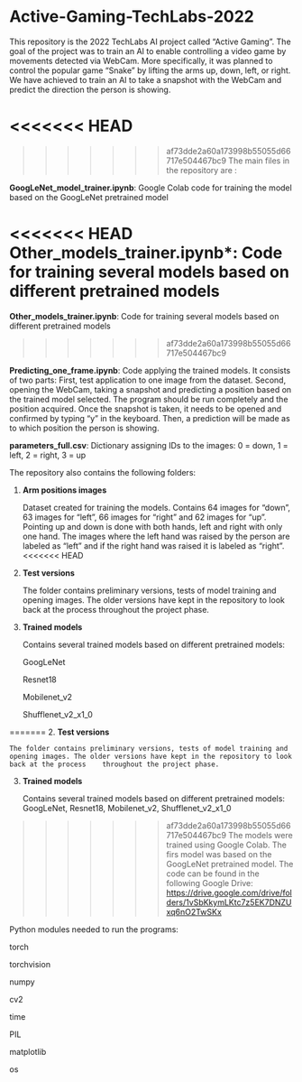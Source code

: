# Active-Gaming-TechLabs-2022

This repository is the 2022 TechLabs AI project called “Active Gaming”. The goal of the project was to train an AI to enable controlling a video game by movements detected via WebCam. More specifically, it was planned to control the popular game “Snake” by lifting the arms up, down, left, or right. We have achieved to train an AI to take a snapshot with the WebCam and predict the direction the person is showing. 

<<<<<<< HEAD
=======

>>>>>>> af73dde2a60a173998b55055d66717e504467bc9
The main files in the repository are :

**GoogLeNet_model_trainer.ipynb**: Google Colab code for training the model based on the GoogLeNet pretrained model

<<<<<<< HEAD
**Other_models_trainer.ipynb***: Code for training several models based on different pretrained models
=======
**Other_models_trainer.ipynb**: Code for training several models based on different pretrained models
>>>>>>> af73dde2a60a173998b55055d66717e504467bc9

**Predicting_one_frame.ipynb**: Code applying the trained models. It consists of two parts: First, test application to one image from the dataset. Second, opening the WebCam, taking a snapshot and predicting a position based on the trained model selected. The program should be run completely and the position acquired. Once the snapshot is taken, it needs to be opened and confirmed by typing “y” in the keyboard. Then, a prediction will be made as to which position the person is showing.

**parameters_full.csv**: Dictionary assigning IDs to the images: 0 = down, 1 = left, 2 = right, 3 = up 


The repository also contains the following folders:

1. **Arm positions images**

  	Dataset created for training the models. Contains 64 images for “down”, 63 images for “left”, 66 images for “right” and 62 images for “up”. Pointing up and down is done with both hands, left and right with only one hand. The images where the left hand was raised by the person are labeled as “left” and if the right hand was raised it is labeled as “right”.
<<<<<<< HEAD

2.	**Test versions**

    The folder contains preliminary versions, tests of model training and opening images. The older versions have kept in the repository to look back at the process    throughout the project phase.

3.	**Trained models**

    Contains several trained models based on different pretrained models:

      GoogLeNet

      Resnet18

      Mobilenet_v2

      Shufflenet_v2_x1_0



=======
2.	**Test versions**

    The folder contains preliminary versions, tests of model training and opening images. The older versions have kept in the repository to look back at the process    throughout the project phase.
3.	**Trained models**

    Contains several trained models based on different pretrained models:
      GoogLeNet,
      Resnet18,
      Mobilenet_v2,
      Shufflenet_v2_x1_0


>>>>>>> af73dde2a60a173998b55055d66717e504467bc9
The models were trained using Google Colab. The firs model was based on the GoogLeNet pretrained model. The code can be found in the following Google Drive:
https://drive.google.com/drive/folders/1vSbKkymLKtc7z5EK7DNZUxq6nO2TwSKx


Python modules needed to run the programs:

torch

torchvision

numpy

cv2

time

PIL

matplotlib

os
